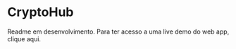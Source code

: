 # CryptoHub

Readme em desenvolvimento. Para ter acesso a uma live demo do web app, clique aqui. 


